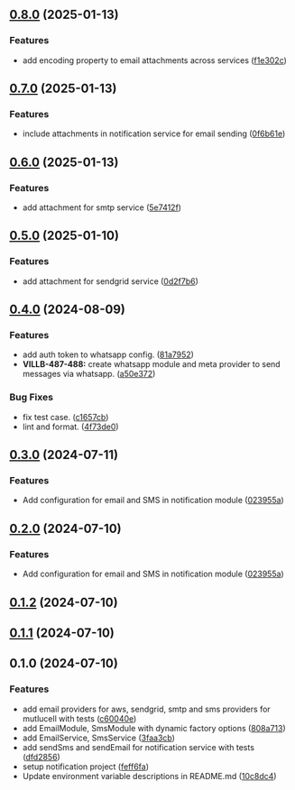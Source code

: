 

## [0.8.0](https://github.com/BrewInteractive/nestjs-notification-module/compare/v0.7.0...v0.8.0) (2025-01-13)


### Features

* add encoding property to email attachments across services ([f1e302c](https://github.com/BrewInteractive/nestjs-notification-module/commit/f1e302ce58a50e2efb890349199565407b6c0bd5))

## [0.7.0](https://github.com/BrewInteractive/nestjs-notification-module/compare/v0.6.0...v0.7.0) (2025-01-13)


### Features

* include attachments in notification service for email sending ([0f6b61e](https://github.com/BrewInteractive/nestjs-notification-module/commit/0f6b61e3e9c7955025dfc2433f108ef1482d08c1))

## [0.6.0](https://github.com/BrewInteractive/nestjs-notification-module/compare/v0.5.0...v0.6.0) (2025-01-13)


### Features

* add attachment for smtp service ([5e7412f](https://github.com/BrewInteractive/nestjs-notification-module/commit/5e7412f0ae1513449209d7623caec13af540e77d))

## [0.5.0](https://github.com/BrewInteractive/nestjs-notification-module/compare/v0.4.0...v0.5.0) (2025-01-10)


### Features

* add attachment for sendgrid service ([0d2f7b6](https://github.com/BrewInteractive/nestjs-notification-module/commit/0d2f7b65b302e646f4deab83c0b35710cff36e57))

## [0.4.0](https://github.com/BrewInteractive/nestjs-notification-module/compare/v0.3.0...v0.4.0) (2024-08-09)


### Features

* add auth token to whatsapp config. ([81a7952](https://github.com/BrewInteractive/nestjs-notification-module/commit/81a79524e702242bf56a6c8dc9bdfc2e083a1128))
* **VILLB-487-488:** create whatsapp module and meta provider to send messages via whatsapp. ([a50e372](https://github.com/BrewInteractive/nestjs-notification-module/commit/a50e372fb1df766e58bc4ea5c81572e8f208c7e8))


### Bug Fixes

* fix test case. ([c1657cb](https://github.com/BrewInteractive/nestjs-notification-module/commit/c1657cba345cb45c787ac86578cd95745a552e4e))
* lint and format. ([4f73de0](https://github.com/BrewInteractive/nestjs-notification-module/commit/4f73de054504381b1481f3fc5b0797977ece78fa))

## [0.3.0](https://github.com/BrewInteractive/nestjs-notification-module/compare/v0.1.2...v0.3.0) (2024-07-11)


### Features

* Add configuration for email and SMS in notification module ([023955a](https://github.com/BrewInteractive/nestjs-notification-module/commit/023955ad271825a5f3bb5bfcb4d59491427ee395))

## [0.2.0](https://github.com/BrewInteractive/nestjs-notification-module/compare/v0.1.2...v0.2.0) (2024-07-10)


### Features

* Add configuration for email and SMS in notification module ([023955a](https://github.com/BrewInteractive/nestjs-notification-module/commit/023955ad271825a5f3bb5bfcb4d59491427ee395))

## [0.1.2](https://github.com/BrewInteractive/nestjs-notification-module/compare/v0.1.1...v0.1.2) (2024-07-10)

## [0.1.1](https://github.com/BrewInteractive/nestjs-notification-module/compare/v0.1.0...v0.1.1) (2024-07-10)

## 0.1.0 (2024-07-10)


### Features

* add email providers for aws, sendgrid, smtp and sms providers for mutlucell with tests ([c60040e](https://github.com/BrewInteractive/nestjs-notification-module/commit/c60040ecaebad186a0b258b9551e94fae5656209))
* add EmailModule, SmsModule with dynamic factory options ([808a713](https://github.com/BrewInteractive/nestjs-notification-module/commit/808a71346995f0870d8bf7bbcb15eb4a0643df4d))
* add EmailService, SmsService ([3faa3cb](https://github.com/BrewInteractive/nestjs-notification-module/commit/3faa3cb3dcb8ef8c46b5af210c3de94afd3a2abe))
* add sendSms and sendEmail for notification service with tests ([dfd2856](https://github.com/BrewInteractive/nestjs-notification-module/commit/dfd285638c02439360e14d27ec054acc10043916))
* setup notification project ([feff6fa](https://github.com/BrewInteractive/nestjs-notification-module/commit/feff6fa22d005ad091cdf4dfeda3ea6b21a2bde6))
* Update environment variable descriptions in README.md ([10c8dc4](https://github.com/BrewInteractive/nestjs-notification-module/commit/10c8dc40231cabe9f7081ba67767c7cc7f7cf2dc))
